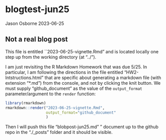 blogtest-jun25
================
Jason Osborne
2023-06-25

## Not a real blog post

This file is entitled \`\`2023-06-25-vignette.Rmd” and is located
locally one step up from the working directory (at “../”).

I am just revisiting the R Markdown Homework that was due 5/25. In
particular, I am following the directions in the file entitled
“HW2-Intstructions.html” that are specific about generating a markdown
file (with extension “\*.md”) from the console, and not by clicking the
knit button. We must supply “github_document” as the value of the
`output_format` parameter/argument to the `render` function:

``` r
library(rmarkdown)
rmarkdown::render("2023-06-25-vignette.Rmd",
                  output_format="github_document"
                  )
```

Then I will push this file “blobpost-jun25.md” ” document up to the
github repo in the “./\_posts” folder and it should be visible.
